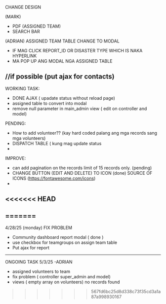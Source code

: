 CHANGE DESIGN

(MARK)
- PDF (ASSIGNED TEAM)
- SEARCH BAR

(ADRIAN)
ASSIGNED TEAM TABLE CHANGE TO MODAL
- IF MAG CLICK REPORT_ID OR DISASTER TYPE WHICH IS NAKA HYPERLINK
- MA POP UP ANG MODAL NGA ASSIGNED TABLE



//if possible (put ajax for contacts)
-------------------------------------------------------------------------------------------------
WORKING TASK: 
- DONE AJAX ( upadate status without reload page)
- assigned table to convert into modal
- remove null parameter in main_admin view ( edit on controller and model)

PENDING: 
- How to add volunteer?? (kay hard coded palang ang mga records sang mga volunteers)
- DISPATCH TABLE ( kung mag update status 
- 

IMPROVE: 
- can add pagination on the records limit of 15 records only. (pending) 
- CHANGE BUTTON (EDIT AND DELETE)  TO ICON (done) 
 SOURCE OF ICONS (https://fontawesome.com/icons)
-

<<<<<<< HEAD
---------------------------------------------------------------
=======
----------------------------------------------------------------------------------
4/28/25  (monday) 
FIX PROBLEM 
- Community dashboard report modal ( done ) 
- use checkbox for teamgroups on assign team table
- Put ajax for report

--------------------------------------------------------
ONGOING TASK 5/3/25 -ADRIAN  
- assigned volunteers to team
- fix problem ( controller super_admin and model)
- views ( empty array on volunteers) no records found
 

>>>>>>> 567fd6bc25d8d338c73f35cd3a1a87a998930167

  
